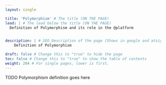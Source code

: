 ```yaml
---
layout: single

title: 'Polymorphism' # The title (ON THE PAGE)
lead: | # The lead below the title (ON THE PAGE)
  Definition of Polymorphism and its role in the @platform


description: | # SEO Description of the page (Shows in google and atsign.dev search)
    Definition of Polymorphism

draft: false # Change this to "true" to hide the page
toc: false # Change this to "true" to show the table of contents
weight: 204 # For single pages, lower is first.
---
```


TODO Polymorphism definition goes here
